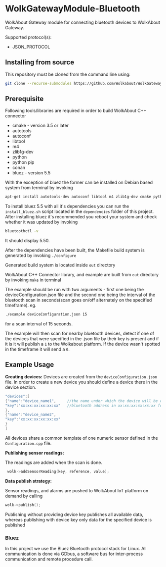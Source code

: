 # WolkGatewayModule-Bluetooth
WolkAbout Gateway module for connecting bluetooth devices to WolkAbout Gateway.

Supported protocol(s):
* JSON_PROTOCOL

Installing from source
----------------------

This repository must be cloned from the command line using:
```sh
git clone --recurse-submodules https://github.com/Wolkabout/WolkGatewayModule-Bluetooth.git
```

Prerequisite
------
Following tools/libraries are required in order to build WolkAbout C++ connector

* cmake - version 3.5 or later
* autotools
* autoconf
* libtool
* m4
* zlib1g-dev
* python
* python pip
* conan
* bluez - version 5.5

With the exception of bluez the former can be installed on Debian based system from terminal by invoking

```sh
apt-get install autotools-dev autoconf libtool m4 zlib1g-dev cmake python python-pip && python -m pip install conan
```

To install bluez 5.5 with all it's dependencies you can run the `install_bluez.sh` script 
located in the `dependencies` folder of this project.
After installing bluez it's recommended you reboot your system and check whether it was updated by invoking
```sh
bluetoothctl -v
```
It should display 5.50.

After the dependencies have been built, the Makefile build system is generated by invoking
`./configure`

Generated build system is located inside `out` directory


WolkAbout C++ Connector library, and example are built from `out` directory by invoking
`make` in terminal

The example should be run with two arguments - first one being the deviceConfiguration.json file and the second one
being the interval of the bluetooth scan in seconds(scan goes on/off alternately on the specified timeframe).
eg. 
```sh
./example deviceConfiguration.json 15
```
for a scan interval of 15 seconds.

The example will then scan for nearby bluetooth devices, detect if one of the devices that were specified in the .json file
by their key is present and if it is it will publish a `1` to the Wolkabout platform. If the device wasn't spotted in the timeframe
it will send a `0`. 

Example Usage
-------------

**Creating devices:**
Devices are created from the `deviceConfiguration.json` file. In order to create a new device you should define a device there in the device section.
```cpp
"devices":[
{"name":"device_name1",     //the name under which the device will be displayed on the platform
"key":"xx:xx:xx:xx:xx:xx"   //bluetooth address in xx:xx:xx:xx:xx:xx format. 
},
{"name":"device_name2",
"key":"xx:xx:xx:xx:xx:xx"
}
]
```
All devices share a common template of one numeric sensor defined in the `Configuration.cpp` file.

**Publishing sensor readings:**

The readings are added when the scan is done.
```cpp
 wolk->addSensorReading(key, reference, value);
```

**Data publish strategy:**

Sensor readings, and alarms are pushed to WolkAbout IoT platform on demand by calling
```cpp
wolk->publish();

```
Publishing without providing device key publishes all available data,
whereas publishing with device key only data for the specified device is published

### Bluez
In this project we use the Bluez Bluetooth protocol stack for Linux.
All communication is done via GDbus, a software bus for inter-process communication and remote procedure call.
